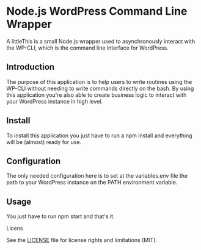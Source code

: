 # Node.js WordPress Command Line Wrapper

A littleThis is a small Node.js wrapper used to asynchronously interact with the WP-CLI, which is the command line interface for WordPress.

## Introduction

The purpose of this application is to help users to write routines using the WP-CLI without needing to write commands directly on the bash. By using this application you're also able to create business logic to interact with your WordPress instance in high level.

## Install

To install this application you just have to run a npm install and everything will be (almost) ready for use.

## Configuration

The only needed configuration here is to set at the variables.env file the path to your WordPress instance on the PATH environment variable.

## Usage

You just have to run npm start and that's it.

Licens

See the [LICENSE](https://github.com/patarkf/nodejs-wordpress-command-line-wrapper/blob/master/LICENSE) file for license rights and limitations (MIT).
